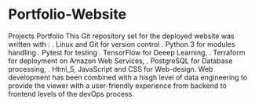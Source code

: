 # Portfolio-Website
Projects Portfolio
This Git repository set for the deployed website was written with :
  . Linux and Git for version control
  . Python 3 for modules handling
  . Pytest for testing
  . TensorFlow for Deeep Learning, 
  . Terraform for deployment on Amazon Web Services, 
  . PostgreSQL for Database processing, 
  . Html_5, JavaScript and CSS for Web-design.
Web development has been combined with a hisgh level of data engineering to provide the viewer with a user-friendly experience from backend to frontend levels of the devOps process.
